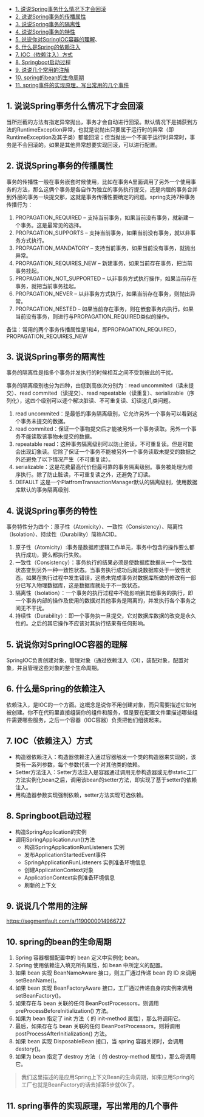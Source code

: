 - [1. 说说Spring事务什么情况下才会回滚](#1-说说Spring事务什么情况下才会回滚)
- [2. 说说Spring事务的传播属性](#2-说说Spring事务的传播属性)
- [3. 说说Spring事务的隔离性](#3-说说Spring事务的隔离性)
- [4. 说说Spring事务的特性](#4-说说Spring事务的特性)
- [5. 说说你对SpringIOC容器的理解](#5-说说你对SpringIOC容器的理解)、
- [6. 什么是Spring的依赖注入](#6-什么是Spring的依赖注入)
- [7. IOC（依赖注入）方式](#7-IOC（依赖注入）方式)
- [8. Springboot启动过程](#8-Springboot启动过程)
- [9. 说说几个常用的注解](#9-说说几个常用的注解)
- [10. spring的bean的生命周期](#10-spring的bean的生命周期)
- [11. spring事件的实现原理，写出常用的几个事件](#11-spring事件的实现原理，写出常用的几个事件)
## 1. 说说Spring事务什么情况下才会回滚
当所拦截的方法有指定异常抛出，事务才会自动进行回滚。默认情况下是捕获到方法的RuntimeException异常，也就是说抛出只要属于运行时的异常（即RuntimeException及其子类）都能回滚；但当抛出一个不属于运行时异常时，事务是不会回滚的。如果是其他异常想要实现回滚，可以进行配置。
## 2. 说说Spring事务的传播属性
事务的传播性一般在事务嵌套时候使用，比如在事务A里面调用了另外一个使用事务的方法，那么这俩个事务是各自作为独立的事务执行提交，还是内层的事务合并到外层的事务一块提交那，这就是事务传播性要确定的问题。spring支持7种事务传播行为：
1. PROPAGATION_REQUIRED – 支持当前事务，如果当前没有事务，就新建一个事务。这是最常见的选择。
2. PROPAGATION_SUPPORTS – 支持当前事务，如果当前没有事务，就以非事务方式执行。
3. PROPAGATION_MANDATORY – 支持当前事务，如果当前没有事务，就抛出异常。
4. PROPAGATION_REQUIRES_NEW – 新建事务，如果当前存在事务，把当前事务挂起。
5. PROPAGATION_NOT_SUPPORTED – 以非事务方式执行操作，如果当前存在事务，就把当前事务挂起。
6. PROPAGATION_NEVER – 以非事务方式执行，如果当前存在事务，则抛出异常。
7. PROPAGATION_NESTED – 如果当前存在事务，则在嵌套事务内执行。如果当前没有事务，则进行与PROPAGATION_REQUIRED类似的操作。

备注：常用的两个事务传播属性是1和4，即PROPAGATION_REQUIRED，PROPAGATION_REQUIRES_NEW
## 3. 说说Spring事务的隔离性
事务的隔离性是指多个事务并发执行的时候相互之间不受到彼此的干扰。

事务的隔离级别也分为四种，由低到高依次分别为：read uncommited（读未提交）、read commited（读提交）、read repeatable（读重复）、serializable（序列化），这四个级别可以逐个解决脏读、不可重复读、幻读这几类问题。
1. read uncommited：是最低的事务隔离级别，它允许另外一个事务可以看到这个事务未提交的数据。
2. read commited：保证一个事物提交后才能被另外一个事务读取。另外一个事务不能读取该事物未提交的数据。
3. repeatable read：这种事务隔离级别可以防止脏读，不可重复读。但是可能会出现幻象读。它除了保证一个事务不能被另外一个事务读取未提交的数据之外还避免了以下情况产生（不可重复读）。
4. serializable：这是花费最高代价但最可靠的事务隔离级别。事务被处理为顺序执行。除了防止脏读，不可重复读之外，还避免了幻读。
5. DEFAULT 这是一个PlatfromTransactionManager默认的隔离级别，使用数据库默认的事务隔离级别.
## 4. 说说Spring事务的特性
事务特性分为四个：原子性（Atomicity）、一致性（Consistency）、隔离性（Isolation）、持续性（Durability）简称ACID。
1. 原子性（Atomicity）:事务是数据库逻辑工作单元，事务中包含的操作要么都执行成功，要么都执行失败。
2. 一致性（Consistency）：事务执行的结果必须是使数据库数据从一个一致性状态变到另外一种一致性状态。当事务执行成功后就说数据库处于一致性状态。如果在执行过程中发生错误，这些未完成事务对数据库所做的修改有一部分已写入物理数据库，这是数据库就处于不一致状态。
3. 隔离性（Isolation）：一个事务的执行过程中不能影响到其他事务的执行，即一个事务内部的操作及使用的数据对其他事务是隔离的，并发执行各个事务之间无不干扰。
4. 持续性（Durability）：即一个事务执一旦提交，它对数据库数据的改变是永久性的。之后的其它操作不应该对其执行结果有任何影响。
## 5. 说说你对SpringIOC容器的理解
SpringIOC负责创建对象，管理对象（通过依赖注入（DI），装配对象，配置对象，并且管理这些对象的整个生命周期。
## 6. 什么是Spring的依赖注入
依赖注入，是IOC的一个方面。这概念是说你不用创建对象，而只需要描述它如何被创建。你不在代码里直接组装你的组件和服务，但是要在配置文件里描述哪些组件需要哪些服务，之后一个容器（IOC容器）负责把他们组装起来。
## 7. IOC（依赖注入）方式
- 构造器依赖注入：构造器依赖注入通过容器触发一个类的构造器来实现的，该类有一系列参数，每个参数代表一个对其他类的依赖。
- Setter方法注入：Setter方法注入是容器通过调用无参构造器或无参static工厂方法实例化bean之后，调用该bean的setter方法，即实现了基于setter的依赖注入。
- 用构造器参数实现强制依赖，setter方法实现可选依赖。
## 8. Springboot启动过程
- 构造SpringApplication的实例
- 调用SpringApplication.run()方法
  - 构造SpringApplicationRunListeners 实例
  - 发布ApplicationStartedEvent事件
  - SpringApplicationRunListeners 实例准备环境信息
  - 创建ApplicationContext对象
  - ApplicationContext实例准备环境信息
  - 刷新的上下文
## 9. 说说几个常用的注解
https://segmentfault.com/a/1190000014966727
## 10. spring的bean的生命周期
1. Spring 容器根据配置中的 bean 定义中实例化 bean。
2. Spring 使用依赖注入填充所有属性，如 bean 中所定义的配置。
3. 如果 bean 实现 BeanNameAware 接口，则工厂通过传递 bean 的 ID 来调用 setBeanName()。
4. 如果 bean 实现 BeanFactoryAware 接口，工厂通过传递自身的实例来调用 setBeanFactory()。
5. 如果存在与 bean 关联的任何 BeanPostProcessors，则调用 preProcessBeforeInitialization() 方法。
6. 如果为 bean 指定了 init 方法（<bean> 的 init-method 属性），那么将调用它。
7. 最后，如果存在与 bean 关联的任何 BeanPostProcessors，则将调用 postProcessAfterInitialization() 方法。
8. 如果 bean 实现 DisposableBean 接口，当 spring 容器关闭时，会调用 destory()。
9. 如果为 bean 指定了 destroy 方法（<bean> 的 destroy-method 属性），那么将调用它。
> 我们这里描述的是应用Spring上下文Bean的生命周期，如果应用Spring的工厂也就是BeanFactory的话去掉第5步就Ok了。
## 11. spring事件的实现原理，写出常用的几个事件  
